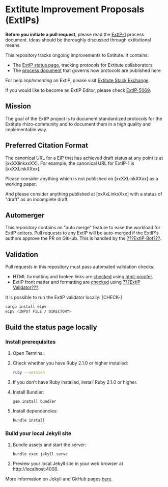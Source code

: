 # Extitute Improvement Proposals (ExtIPs)

**Before you initiate a pull request**, please read the [ExtIP-1](XxlinkxX) process document. Ideas should be thoroughly discussed through extitutional means.

This repository tracks ongoing improvements to Extitute. It contains:

- The [ExtIP status page](xxXXLinkxxLL), tracking protocols for Extitute collaborators
- The [process document](xXxLinkxXx) that governs how protocols are published here

For help *implementing* an ExtIP, please visit [Extitute Stack Exchange](xxXXxx).

If you would like to become an ExtIP Editor, please check [ExtIP-5069](./EIPS/eip-5069.md).

## Mission

The goal of the ExtIP project is to document standardized protocols for the Extitute rhizo-community and to document them in a high quality and implementable way.

## Preferred Citation Format

The canonical URL for a EIP that has achieved draft status at any point is at [xxXXlinkxxXX]. For example, the canonical URL for ExtIP-1 is [xxXXLinkXXxx].

Please consider anything which is not published on [xxXXLinkXXxx] as a working paper.

And please consider anything published at [xxXxLinkxXxx] with a status of "draft" as an incomplete draft.

## Automerger

This repository contains an "auto merge" feature to ease the workload for ExtIP editors. Pull requests to any ExtIP will be auto-merged if the ExtIP's authors approve the PR on GitHub. This is handled by the [???ExtIP-Bot???](xxXXLinkXXxx).

## Validation

Pull requests in this repository must pass automated validation checks:

* HTML formatting and broken links are [checked](xxXXLinkXXxx) using [html-proofer](https://rubygems.org/gems/html-proofer).
* ExtIP front matter and formatting are [checked](xxXXLinkXXxx) using [???ExtIP Validator???](xxXXLinkXXxx).

It is possible to run the ExtIP validator locally:
[CHECK-]
```sh
cargo install eipv
eipv <INPUT FILE / DIRECTORY>
```

## Build the status page locally

### Install prerequisites

1. Open Terminal.

2. Check whether you have Ruby 2.1.0 or higher installed:

   ```sh
   ruby --version
   ```

3. If you don't have Ruby installed, install Ruby 2.1.0 or higher.

4. Install Bundler:

   ```sh
   gem install bundler
   ```

5. Install dependencies:

   ```sh
   bundle install
   ```

### Build your local Jekyll site

1. Bundle assets and start the server:

   ```sh
   bundle exec jekyll serve
   ```

2. Preview your local Jekyll site in your web browser at http://localhost:4000.

More information on Jekyll and GitHub pages [here](https://help.github.com/en/enterprise/2.14/user/articles/setting-up-your-github-pages-site-locally-with-jekyll).
